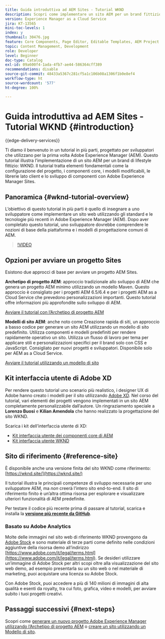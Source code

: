 ```yaml
---
title: Guida introduttiva ad AEM Sites - Tutorial WKND
description: Scopri come implementare un sito AEM per un brand fittizio del settore lifestyle, con nome WKND. Ottieni una descrizione dettagliata di argomenti fondamentali su Experience Manager come la configurazione del progetto, gli archetipi Maven, i componenti core, i modelli modificabili, le librerie client e lo sviluppo di componenti.
version: Experience Manager as a Cloud Service
jira: KT-13565
mini-toc-levels: 1
index: y
thumbnail: 30476.jpg
feature: Core Components, Page Editor, Editable Templates, AEM Project Archetype
topic: Content Management, Development
role: Developer
level: Beginner
doc-type: Catalog
exl-id: 09a600f4-1ada-4fb7-ae44-586364cff389
recommendations: disable
source-git-commit: 48433a5367c281cf5a1c106b08a1306f1b0e8ef4
workflow-type: ht
source-wordcount: '577'
ht-degree: 100%

---
```


# Guida introduttiva ad AEM Sites - Tutorial WKND {#introduction}

{{edge-delivery-services}}

Ti diamo il benvenuto in un tutorial in più parti, progettato per sviluppatori che utilizzano per la prima volta Adobe Experience Manager (AEM). Questo tutorial illustra l’implementazione di un sito AEM per un brand di lifestyle fittizio: WKND. Il tutorial tratta elementi fondamentali come la configurazione del progetto, i componenti core, i modelli modificabili, le librerie lato client e lo sviluppo di componenti con Adobe Experience Manager Sites.

## Panoramica {#wknd-tutorial-overview}

L’obiettivo di questo tutorial in più parti è quello di insegnare a uno sviluppatore come implementare un sito web utilizzando gli standard e le tecnologie più recenti in Adobe Experience Manager (AEM). Dopo aver completato questo tutorial, uno sviluppatore dovrebbe comprendere le nozioni di base della piattaforma e i modelli di progettazione comuni di AEM.

>[!VIDEO](https://video.tv.adobe.com/v/36052?quality=12&learn=on&captions=ita)

## Opzioni per avviare un progetto Sites

Esistono due approcci di base per avviare un progetto AEM Sites.

**Archetipo di progetto AEM**: approccio tradizionale allo sviluppo di AEM che genera un progetto AEM minimo utilizzando un modello Maven. Questo approccio è consigliato per i progetti AEM 6.5/6.4 e per i progetti AEM as a Cloud Service che prevedono personalizzazioni importanti. Questo tutorial offre informazioni più approfondite sullo sviluppo di AEM.

[Avviare il tutorial con l’Archetipo di progetto AEM](./project-archetype/overview.md)

**Modelli di sito AEM**: anche noto come Creazione rapida di siti, un approccio a basso codice per generare un sito AEM utilizzando un modello di sito predefinito. Utilizza componenti e modelli predefiniti per rendere rapidamente operativo un sito. Utilizza un flusso di lavoro per tema per applicare stili e personalizzazioni specifici per il brand solo con CSS e JavaScript. Consigliato per nuovi progetti e sviluppatori. Disponibile solo per AEM as a Cloud Service.

[Avviare il tutorial utilizzando un modello di sito](./site-template/create-site.md)

## Kit interfaccia utente di Adobe XD

Per rendere questo tutorial uno scenario più realistico, i designer UX di Adobe hanno creato i modelli per il sito utilizzando [Adobe XD](https://www.adobe.com/it/products/xd.html). Nel corso del tutorial, vari elementi dei progetti vengono implementati in un sito AEM completamente personalizzabile dall’autore. Un ringraziamento speciale a **Lorenzo Buosi** e **Kilian Amendola** che hanno realizzato la progettazione del sito WKND.

Scarica i kit dell’interfaccia utente di XD:

* [Kit interfaccia utente dei componenti core di AEM](assets/overview/AEM-CoreComponents-UI-Kit.xd)
* [Kit interfaccia utente WKND](https://github.com/adobe/aem-guides-wknd/releases/download/aem-guides-wknd-0.0.2/AEM_UI-kit-WKND.xd)

## Sito di riferimento {#reference-site}

È disponibile anche una versione finita del sito WKND come riferimento: [https://wknd.site/](https://wknd.site/)

Il tutorial illustra le principali competenze di sviluppo necessarie per uno sviluppatore AEM, ma *non* creerà l’intero sito end-to-end. Il sito di riferimento finito è un’altra ottima risorsa per esplorare e visualizzare ulteriori funzionalità di AEM predefinite.

Per testare il codice più recente prima di passare al tutorial, scarica e installa la **[versione più recente da GitHub](https://github.com/adobe/aem-guides-wknd/releases/latest)**.

### Basato su Adobe Analytics

Molte delle immagini nel sito web di riferimento WKND provengono da [Adobe Stock](https://stock.adobe.com/it) e sono materiale di terze parti come definito nelle condizioni aggiuntive della risorsa demo all’indirizzo [https://www.adobe.com/it/legal/terms.html](https://www.adobe.com/it/legal/terms.html). Se desideri utilizzare un’immagine di Adobe Stock per altri scopi oltre alla visualizzazione del sito web demo, ad esempio presentarla su un sito web o nel materiale di marketing, puoi acquistare una licenza su Adobe Stock.

Con Adobe Stock, puoi accedere a più di 140 milioni di immagini di alta qualità e esenti da royalty, tra cui foto, grafica, video e modelli, per avviare subito i tuoi progetti creativi.

## Passaggi successivi {#next-steps}

Scopri come [generare un nuovo progetto Adobe Experience Manager utilizzando l’Archetipo di progetto AEM](./project-archetype/overview.md) o [creare un sito utilizzando un Modello di sito](./site-template/create-site.md).
